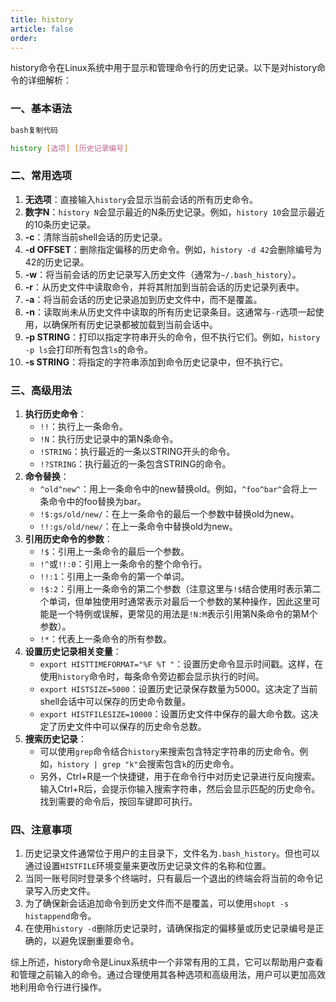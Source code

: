 ```yaml
---
title: history
article: false
order: 
---
```


history命令在Linux系统中用于显示和管理命令行的历史记录。以下是对history命令的详细解析：

### 一、基本语法

```bash
bash复制代码

history [选项] [历史记录编号]
```

### 二、常用选项

1. **无选项**：直接输入`history`会显示当前会话的所有历史命令。
2. **数字N**：`history N`会显示最近的N条历史记录。例如，`history 10`会显示最近的10条历史记录。
3. **-c**：清除当前shell会话的历史记录。
4. **-d OFFSET**：删除指定偏移的历史命令。例如，`history -d 42`会删除编号为42的历史记录。
5. **-w**：将当前会话的历史记录写入历史文件（通常为`~/.bash_history`）。
6. **-r**：从历史文件中读取命令，并将其附加到当前会话的历史记录列表中。
7. **-a**：将当前会话的历史记录追加到历史文件中，而不是覆盖。
8. **-n**：读取尚未从历史文件中读取的所有历史记录条目。这通常与`-r`选项一起使用，以确保所有历史记录都被加载到当前会话中。
9. **-p STRING**：打印以指定字符串开头的命令，但不执行它们。例如，`history -p ls`会打印所有包含`ls`的命令。
10. **-s STRING**：将指定的字符串添加到命令历史记录中，但不执行它。

### 三、高级用法

1. **执行历史命令**：
   - `!!`：执行上一条命令。
   - `!N`：执行历史记录中的第N条命令。
   - `!STRING`：执行最近的一条以STRING开头的命令。
   - `!?STRING`：执行最近的一条包含STRING的命令。
2. **命令替换**：
   - `^old^new^`：用上一条命令中的new替换old。例如，`^foo^bar^`会将上一条命令中的foo替换为bar。
   - `!$:gs/old/new/`：在上一条命令的最后一个参数中替换old为new。
   - `!!:gs/old/new/`：在上一条命令中替换old为new。
3. **引用历史命令的参数**：
   - `!$`：引用上一条命令的最后一个参数。
   - `!^`或`!!:0`：引用上一条命令的整个命令行。
   - `!!:1`：引用上一条命令的第一个单词。
   - `!$:2`：引用上一条命令的第二个参数（注意这里与`!$`结合使用时表示第二个单词，但单独使用时通常表示对最后一个参数的某种操作，因此这里可能是一个特例或误解，更常见的用法是`!N:M`表示引用第N条命令的第M个参数）。
   - `!*`：代表上一条命令的所有参数。
4. **设置历史记录相关变量**：
   - `export HISTTIMEFORMAT="%F %T "`：设置历史命令显示时间戳。这样，在使用`history`命令时，每条命令旁边都会显示执行的时间。
   - `export HISTSIZE=5000`：设置历史记录保存数量为5000。这决定了当前shell会话中可以保存的历史命令数量。
   - `export HISTFILESIZE=10000`：设置历史文件中保存的最大命令数。这决定了历史文件中可以保存的历史命令总数。
5. **搜索历史记录**：
   - 可以使用`grep`命令结合`history`来搜索包含特定字符串的历史命令。例如，`history | grep "k"`会搜索包含`k`的历史命令。
   - 另外，Ctrl+R是一个快捷键，用于在命令行中对历史记录进行反向搜索。输入Ctrl+R后，会提示你输入搜索字符串，然后会显示匹配的历史命令。找到需要的命令后，按回车键即可执行。

### 四、注意事项

1. 历史记录文件通常位于用户的主目录下，文件名为`.bash_history`。但也可以通过设置`HISTFILE`环境变量来更改历史记录文件的名称和位置。
2. 当同一账号同时登录多个终端时，只有最后一个退出的终端会将当前的命令记录写入历史文件。
3. 为了确保新会话追加命令到历史文件而不是覆盖，可以使用`shopt -s histappend`命令。
4. 在使用`history -d`删除历史记录时，请确保指定的偏移量或历史记录编号是正确的，以避免误删重要命令。

综上所述，history命令是Linux系统中一个非常有用的工具，它可以帮助用户查看和管理之前输入的命令。通过合理使用其各种选项和高级用法，用户可以更加高效地利用命令行进行操作。